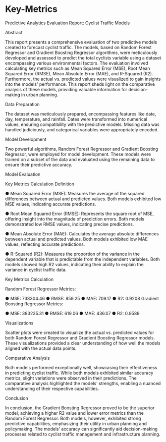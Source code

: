 # Key-Metrics

Predictive Analytics Evaluation Report: Cyclist Traffic Models

Abstract

This report presents a comprehensive evaluation of two predictive models created to forecast cyclist traffic. The models, based on Random Forest Regressor and Gradient Boosting Regressor algorithms, were meticulously developed and assessed to predict the total cyclists variable using a dataset encompassing various environmental factors. The evaluation involved calculating key metrics such as Mean Squared Error (MSE), Root Mean Squared Error (RMSE), Mean Absolute Error (MAE), and R-Squared (R2). Furthermore, the actual vs. predicted values were visualized to gain insights into the models' performance. This report sheds light on the comparative analysis of these models, providing valuable information for decision-making in urban planning.


Data Preparation

The dataset was meticulously prepared, encompassing features like date, day, temperature, and rainfall. Dates were transformed into numerical values, ensuring compatibility with the predictive models. Missing data was handled judiciously, and categorical variables were appropriately encoded.

Model Development

Two powerful algorithms, Random Forest Regressor and Gradient Boosting Regressor, were employed for model development. These models were trained on a subset of the data and evaluated using the remaining data to ensure their predictive accuracy.

Model Evaluation

Key Metrics Calculation Definition

●	Mean Squared Error (MSE): Measures the average of the squared differences between actual and predicted values. Both models exhibited low MSE values, indicating accurate predictions.

●	Root Mean Squared Error (RMSE): Represents the square root of MSE, offering insight into the magnitude of prediction errors. Both models demonstrated low RMSE values, indicating precise predictions.

●	Mean Absolute Error (MAE): Calculates the average absolute differences between actual and predicted values. Both models exhibited low MAE values, reflecting accurate predictions.

●	R-Squared (R2): Measures the proportion of the variance in the dependent variable that is predictable from the independent variables. Both models showed high R2 values, indicating their ability to explain the variance in cyclist traffic data.

Key Metrics Calculation

Random Forest Regressor Metrics:

●	MSE: 738304.46
●	RMSE: 859.25
●	MAE: 709.17
●	R2: 0.9208
Gradient Boosting Regressor Metrics:

●	MSE: 383235.31
●	RMSE: 619.06
●	MAE: 436.07
●	R2: 0.9589


Visualizations

Scatter plots were created to visualize the actual vs. predicted values for both Random Forest Regressor and Gradient Boosting Regressor models. These visualizations provided a clear understanding of how well the models aligned with the actual data points.

Comparative Analysis

Both models performed exceptionally well, showcasing their effectiveness in predicting cyclist traffic. While both models exhibited similar accuracy metrics, slight variations were observed in their predictions. The comparative analysis highlighted the models' strengths, enabling a nuanced understanding of their respective capabilities.

Conclusion

In conclusion, the Gradient Boosting Regressor proved to be the superior model, achieving a higher R2 value and lower error metrics than the Random Forest Regressor. Both models, however, exhibited strong predictive capabilities, emphasizing their utility in urban planning and policymaking. The models' accuracy can significantly aid decision-making processes related to cyclist traffic management and infrastructure planning.

